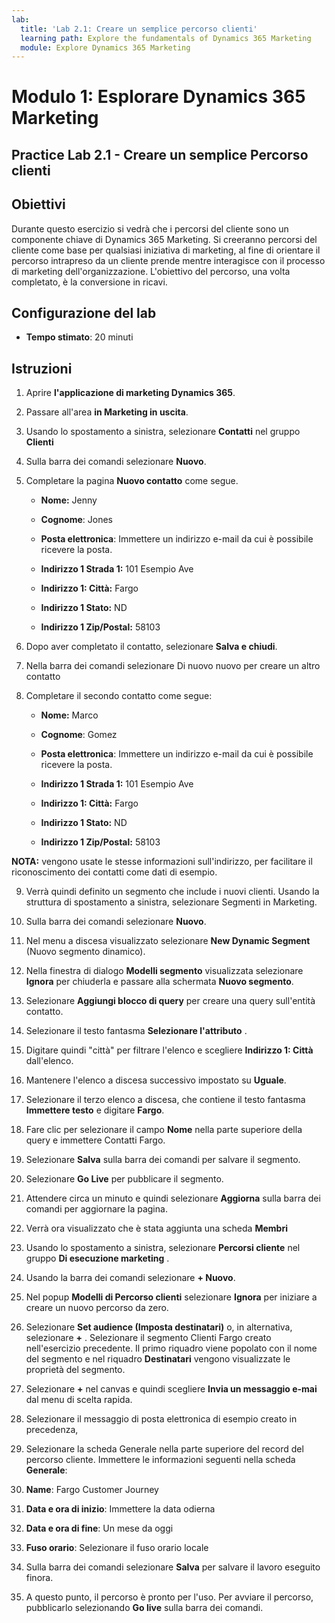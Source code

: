 ```yaml
---
lab:
  title: 'Lab 2.1: Creare un semplice percorso clienti'
  learning path: Explore the fundamentals of Dynamics 365 Marketing
  module: Explore Dynamics 365 Marketing
---
```


Modulo 1: Esplorare Dynamics 365 Marketing
========================

## Practice Lab 2.1 - Creare un semplice Percorso clienti

## Obiettivi

Durante questo esercizio si vedrà che i percorsi del cliente sono un componente chiave di Dynamics 365 Marketing. Si creeranno percorsi del cliente come base per qualsiasi iniziativa di marketing, al fine di orientare il percorso intrapreso da un cliente prende mentre interagisce con il processo di marketing dell'organizzazione. L'obiettivo del percorso, una volta completato, è la conversione in ricavi.

## Configurazione del lab

  - **Tempo stimato**: 20 minuti

## Istruzioni

1. Aprire **l'applicazione di marketing Dynamics 365**.

2. Passare all'area **in Marketing in uscita**. 

3. Usando lo spostamento a sinistra, selezionare **Contatti** nel gruppo **Clienti**

4. Sulla barra dei comandi selezionare **Nuovo**.

5. Completare la pagina **Nuovo contatto** come segue.

    - **Nome:** Jenny

    - **Cognome**: Jones

    - **Posta elettronica**: Immettere un indirizzo e-mail da cui è possibile ricevere la posta.

    - **Indirizzo 1 Strada 1:** 101 Esempio Ave

    - **Indirizzo 1: Città:** Fargo

    - **Indirizzo 1 Stato:** ND

    - **Indirizzo 1 Zip/Postal:** 58103

6. Dopo aver completato il contatto, selezionare **Salva e chiudi**.

7. Nella barra dei comandi selezionare Di nuovo nuovo per creare un altro contatto

8. Completare il secondo contatto come segue:

    - **Nome:** Marco

    - **Cognome**: Gomez

    - **Posta elettronica**: Immettere un indirizzo e-mail da cui è possibile ricevere la posta.

    - **Indirizzo 1 Strada 1:** 101 Esempio Ave

    - **Indirizzo 1: Città:** Fargo

    - **Indirizzo 1 Stato:** ND

    - **Indirizzo 1 Zip/Postal:** 58103

**NOTA:** vengono usate le stesse informazioni sull'indirizzo, per facilitare il riconoscimento dei contatti come dati di esempio. 

9. Verrà quindi definito un segmento che include i nuovi clienti. Usando la struttura di spostamento a sinistra, selezionare Segmenti in Marketing. 

10. Sulla barra dei comandi selezionare **Nuovo**.

11. Nel menu a discesa visualizzato selezionare **New Dynamic Segment** (Nuovo segmento dinamico).

12. Nella finestra di dialogo **Modelli segmento** visualizzata selezionare **Ignora** per chiuderla e passare alla schermata **Nuovo segmento**.

13. Selezionare **Aggiungi blocco di query** per creare una query sull'entità contatto. 

14. Selezionare il testo fantasma **Selezionare l'attributo** . 

15. Digitare quindi "città" per filtrare l'elenco e scegliere **Indirizzo 1: Città** dall'elenco.

16. Mantenere l'elenco a discesa successivo impostato su **Uguale**. 

17. Selezionare il terzo elenco a discesa, che contiene il testo fantasma **Immettere testo** e digitare **Fargo**.

18. Fare clic per selezionare il campo **Nome** nella parte superiore della query e immettere Contatti Fargo.

19. Selezionare **Salva** sulla barra dei comandi per salvare il segmento.

20. Selezionare **Go Live** per pubblicare il segmento. 

21. Attendere circa un minuto e quindi selezionare **Aggiorna** sulla barra dei comandi per aggiornare la pagina. 

22. Verrà ora visualizzato che è stata aggiunta una scheda **Membri** 

23. Usando lo spostamento a sinistra, selezionare **Percorsi cliente** nel gruppo **Di esecuzione marketing** .

24. Usando la barra dei comandi selezionare **+ Nuovo**.

25. Nel popup **Modelli di Percorso clienti** selezionare **Ignora** per iniziare a creare un nuovo percorso da zero.

26. Selezionare **Set audience (Imposta destinatari)** o, in alternativa, selezionare **+** . Selezionare il segmento Clienti Fargo creato nell'esercizio precedente. Il primo riquadro viene popolato con il nome del segmento e nel riquadro **Destinatari** vengono visualizzate le proprietà del segmento.

27. Selezionare **+** nel canvas e quindi scegliere **Invia un messaggio e-mai** dal menu di scelta rapida.

28. Selezionare il messaggio di posta elettronica di esempio creato in precedenza,

29. Selezionare la scheda Generale nella parte superiore del record del percorso cliente. Immettere le informazioni seguenti nella scheda **Generale**:

30. **Name**: Fargo Customer Journey

31. **Data e ora di inizio**: Immettere la data odierna

32. **Data e ora di fine**: Un mese da oggi

33. **Fuso orario**: Selezionare il fuso orario locale

34. Sulla barra dei comandi selezionare **Salva** per salvare il lavoro eseguito finora.

35. A questo punto, il percorso è pronto per l'uso. Per avviare il percorso, pubblicarlo selezionando **Go live** sulla barra dei comandi.

 

